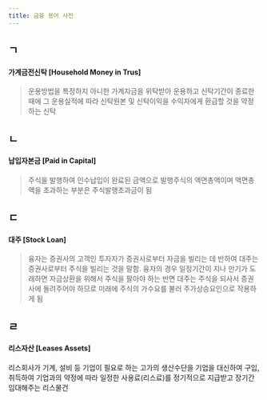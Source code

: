 ```yaml
---
title: 금융 용어 사전
---
```


## ㄱ
#### 가계금전신탁 [Household Money in Trus]
> 운용방법을 특정하지 아니한 가계자금을 위탁받아 운용하고 신탁기간이 종료한 때에 그 운용실적에 따라 신탁원본 및 신탁이익을 수익자에게 환급할 것을 약정하는 신탁

## ㄴ
#### 납입자본금 [Paid in Capital]
> 주식을 발행하여 인수납입이 완료된 금액으로 발행주식의 액면총액이며 액면총액을 초과하는 부분은 주식발행초과금이 됨

## ㄷ
#### 대주 [Stock Loan]
> 융자는 증권사의 고객인 투자자가 증권사로부터 자금을 빌리는 데 반하여 대주는 증권사로부터 주식을 빌리는 것을 말함. 융자의 경우 일정기간이 지나 만기가 도래하면 자금상환을 위해서 주식을 팔아야 하는 반면 대주는 주식을 되사서 증권사에 돌려주어야 하므로 미래에 주식의 가수요를 불러 주가상승요인으로 작용하게 됨

## ㄹ
#### 리스자산 [Leases Assets]
리스회사가 기계, 설비 등 기업이 필요로 하는 고가의 생산수단을 기업을 대신하여 구입, 취득하여 기업과의 약정에 따라 일정한 사용료(리스료)를 정기적으로 지급받고 장기간 임대해주는 리스물건